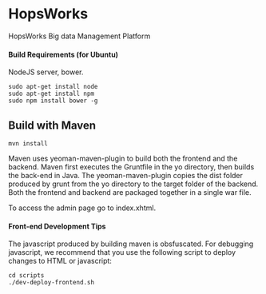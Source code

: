 # HopsWorks
HopsWorks Big data Management Platform

#### Build Requirements (for Ubuntu)
NodeJS server, bower.

```
sudo apt-get install node
sudo apt-get install npm
sudo npm install bower -g
```

## Build with Maven
```
mvn install 
```
Maven uses yeoman-maven-plugin to build both the frontend and the backend.
Maven first executes the Gruntfile in the yo directory, then builds the back-end in Java.
The yeoman-maven-plugin copies the dist folder produced by grunt from the yo directory to the target folder of the backend.
Both the frontend and backend are packaged together in a single war file.

To access the admin page go to index.xhtml.


#### Front-end Development Tips

The javascript produced by building maven is obsfuscated. For debugging javascript, we recommend that you use the following script
to deploy changes to HTML or javascript:

```
cd scripts
./dev-deploy-frontend.sh
```
